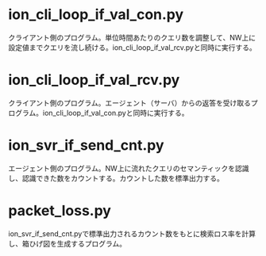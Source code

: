 # ion_cli_loop_if_val_con.py
クライアント側のプログラム。単位時間あたりのクエリ数を調整して、NW上に設定値までクエリを流し続ける。ion_cli_loop_if_val_rcv.pyと同時に実行する。

# ion_cli_loop_if_val_rcv.py
クライアント側のプログラム。エージェント（サーバ）からの返答を受け取るプログラム。ion_cli_loop_if_val_con.pyと同時に実行する。

# ion_svr_if_send_cnt.py
エージェント側のプログラム。NW上に流れたクエリのセマンティックを認識し、認識できた数をカウントする。カウントした数を標準出力する。

# packet_loss.py
ion_svr_if_send_cnt.pyで標準出力されるカウント数をもとに検索ロス率を計算し、箱ひげ図を生成するプログラム。

